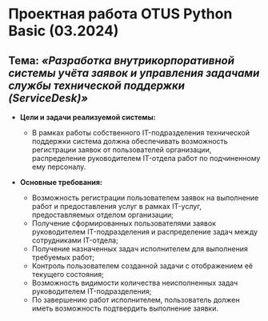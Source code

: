# Проектная работа OTUS Python Basic (03.2024)
## Тема: ***«Разработка внутрикорпоративной системы учёта заявок и управления задачами службы технической поддержки (ServiceDesk)»***

- **Цели и задачи реализуемой системы:**  
    * В рамках работы собственного IT-подразделения технической поддержки система должна обеспечивать возможность регистрации заявок от пользователей организации, распределение руководителем IT-отдела работ по подчиненному ему персоналу.

- **Основные требования:**
    * Возможность регистрации пользователем заявок на выполнение работ и предоставления услуг в рамках IT-услуг, предоставляемых отделом организации;
    * Получение сформированных пользователями заявок руководителем IT-подразделения и распределение задач между сотрудниками IT-отдела;
    * Получение назначенных задач исполнителем для выполнения требуемых работ;
    * Контроль пользователем созданной задачи с отображением её текущего состояния;
    * Возможность видимости количества неисполненных задач руководителем IT-подразделения;
    * По завершению работ исполнителем, пользователь должен иметь возможность подтвердить выполнение заявки.
